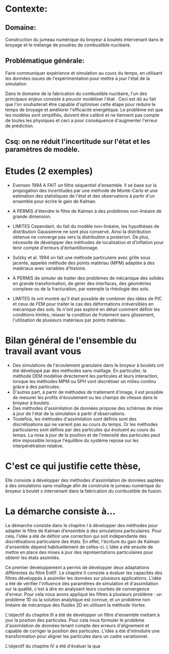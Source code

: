 # Contexte: 
## Domaine: 
Construction du jumeau numérique du broyeur à boulets intervenant dans le broyage et le mélange de poudres de combustible nucléaire.
## Problématique générale: 
Faire communiquer expérience et simulation au cours du temps, en utilisant les données issues de l'expérimentation pour mettre à jour l'état de la simulation


Dans le domaine de la fabrication du combustible nucléaire, l'un des principaux enjeux consiste à pouvoir modéliser l'état . Ceci est dû au fait que l'on souhaiterait être capable d'optimiser cette étape pour réduire le temps de broyage et améliorer l'efficacité energétique. Le problème est que les modèles sont simplifiés, doivent être calibré et ne tiennent pas compte de toutes les physiques et ceci a pour conséquence d'augmenter l'erreur de prédiction.

## Csq: on ne réduit l'incertitude sur l'état et les paramètres de modèle.

# Etudes (2 exemples)

- Evensen 1994 A FAIT un filtre séquentiel d'ensemble. Il se base sur la propogation des incertitudes par une méthode de Monte-Carlo et une estimation des statistiques de l'état et des observations à partir d'un ensemble pour écrire le gain de Kalman.
   
- A PERMIS d'étendre le filtre de Kalman à des problèmes non-linéaire de grande dimension.

- LIMITES Cependant, du fait du modèle non-linéaire, les hypothèses de distribution Gaussienne ne sont plus conservé. Ainsi la distribution obtenue ne converge pas vers la distribution a posteriori. De plus, nécessite de développer des méthodes de localisation et d'inflation pour tenir compte d'erreurs d'échantillonnage.

- Sulzky et al. 1994 on fait une méthode particulaire avec grille sous jacente, appelée méthode des points matériau (MPM) adaptée à des matériaux avec variables d'histoire.
- A PERMIS de simuler de traiter des problèmes de mécanique des solides en grande transformation, de gérer des interfaces, des géométries complexe ou de la fracturation, par exemple la rhéologie des sols.
- LIMITES ils ont montré qu'il était possible de combiner des idées de PIC et ceux de FEM pour traiter le cas des déformations irréversibles en mécanique des sols. Ils n'ont pas exploré en détail comment définir les conditions limites, relaxer la condition de frotement sans glissement, l'utilisation de plusieurs matériaux par points matériau.

# Bilan général de l'ensemble du travail avant vous
- Des simulations de l'écoulement granulaire dans le broyeur à boulets ont été développé par des méthodes sans maillage. En particulier, la méthode DEM modélise directement les particules et leurs interaction, lorsque les méthodes MPM ou SPH vont discrétiser un milieu continu grâce à des particules.
- D'autres part, à partir de méthodes de traitement d'image, il est possible de mesurer les profils d'écoulement ou les champs de vitesse dans le broyeur à boulets.
- Des méthodes d'assimilation de données propose des schémas de mise à jour de l'état de la simulation à partir d'observations.
- Toutefois, les méthodes d'assimilation sont définis sont des discrétisations qui ne varient pas au cours du temps. Or les méthodes particulaires sont définis par des particules qui évoluent au cours du temps. La mise à jour de la position et de l'intensité des particules peut être impossible lorsque l'équilibre du système repose sur les interpénétration relative.
# C'est ce qui justifie cette thèse,
Elle consiste à développer des méthodes d'assimilation de données aaptées à des simulations sans-maillage afin de construire le jumeau numérique du broyeur à boulet s intervenant dans la fabrication du combustible de fusion.

# La démarche consiste à...

La démarche consiste dans le chapitre I à développer des méthodes pour adapter le filtre de Kalman d'ensemble à des simulations particulaires. Pour cela, l'idée a été de définir une correction qui soit indépendante des discrétisations particulaire des états. En effet, l'écriture du gain de Kalman d'ensemble dépend habituellement de celles-ci.
L'idée a été ensuite de mettre en place des mises à jour des représentations particulaires pour obtenir les états assimilés.

Ce premier développement a permis de développer deux adaptations différentes du filtre EnKF. Le chapitre II consiste a évaluer les capacités des filtres développés à assimiler les données sur plusieurs applications. L'idée a été de vérifier l'influence des paramètres de simulation et d'assimilation sur la qualité, c'est à dire en analysant leurs courbes de convergence d'erreur. Pour cela nous avons appliqué les filtres à plusieurs problème : un problème 1D où la solution analytique est connue, et un problème non linéaire de mécanique des fluides 2D en utilisant la méthode Vortex.

<!-- Cette deuxième partie a permis d'évaluer ces deux adaptations du filtre EnKF. Néanmoins, celles-ci on mis en évidence des faiblesses pour traiter le cas où la discrétisation particulaire ne permettait pas de supporter la solution analysée. De plus, elle nécessite
de 

celles-ci ne corrige que l'intensité des champs, et ne permettent pas de corriger la position du support de particule.  -->

L'objectif du chapitre III a été de développer un filtre d'ensemble mettant à jour la position des particules. Pour cela nous formuler le problème d'assimilation de données tenant compte des erreurs d'alignement et capable de corriger la position des particules. L'idée a été d'introduire une transformation pour aligner les particules dans un cadre variationnel.

L'objectif du chapitre IV a été d'évaluer la qua